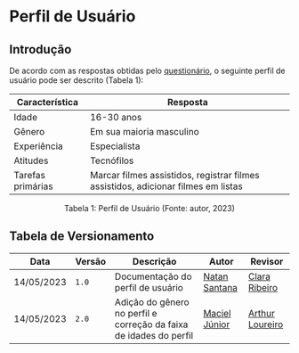 # Perfil de Usuário

## Introdução

De acordo com as respostas obtidas pelo [questionário](./perfil.md), o seguinte perfil de usuário pode ser descrito (Tabela 1):

| Característica    | Resposta                                                                          |
| ----------------- | --------------------------------------------------------------------------------- |
| Idade             | 16-30 anos                                                                        |
| Gênero            | Em sua maioria masculino                                                          |
| Experiência       | Especialista                                                                      |
| Atitudes          | Tecnófilos                                                                        |
| Tarefas primárias | Marcar filmes assistidos, registrar filmes assistidos, adicionar filmes em listas |

<div style="text-align: center">
<p>Tabela 1: Perfil de Usuário (Fonte: autor, 2023)</p>
</div>

## Tabela de Versionamento

| Data       | Versão | Descrição                                                          | Autor                                               | Revisor                                           |
| ---------- | ------ | ------------------------------------------------------------------ | --------------------------------------------------- | ------------------------------------------------- |
| 14/05/2023 | `1.0`  | Documentação do perfil de usuário                                  | [Natan Santana](https://github.com/Neitan2001)      | [Clara Ribeiro](https://github.com/clara-ribeiro) |
| 14/05/2023 | `2.0`  | Adição do gênero no perfil e correção da faixa de idades do perfil | [Maciel Júnior](https://github.com/macieljuniormax) | [Arthur Loureiro](https://github.com/ArtAssLou)   |

